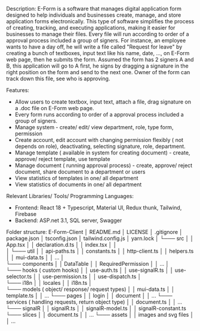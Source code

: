 Description:
E-Form is a software that manages digital application form designed to help individuals and businesses create, manage, and store application forms electronically. This type of software simplifies the process of creating, tracking, and executing applications, making it easier for businesses to manage their files. Every file will run according to order of a approval process included a group of signers. For instance, an employee wants to have a day off, he will write a file called "Request for leave" by creating a bunch of textboxes, input text like his name, date, ..., on E-Form web page, then he submits the form. Assumed the form has 2 signers A and B, this application will go to A first, he signs by dragging a signature in the right position on the form and send to the next one. Owner of the form can track down this file, see who is approving.

Features:
- Allow users to create textbox, input text, attach a file, drag signature on a .doc file on E-Form web page.
- Every form runs according to order of a approval process included a group of signers.
- Manage system - create/ edit/ view department, role, type form, permission
- Create account, edit account with changing permission flexibly ( not depends on role), deactivating, selecting signature, role, department.
- Manage template ( available in system for creating document) - create, approve/ reject template, use template
- Manage document ( running approval process) - create, approve/ reject document, share document to a department or users
- View statistics of templates in one/ all department
- View statistics of documents in one/ all department

Relevant Libraries/ Tools/ Programming Languages:
- Frontend: React 18 + Typescript, Material UI, Redux thunk, Tailwind, Firebase
- Backend: ASP.net 3.1, SQL server, Swagger

Folder structure:
E-Form-Client
│   README.md
│   LICENSE
│   .gitignore
│   package.json
│   tsconfig.json
│   tailwind.config.js
│   yarn.lock
│
└─── src
│   │   App.tsx
│   │   declaration.d.ts
│   │   index.tsx
│   │   
│   └─── util
│   │   api-paths.ts
│   │   constants.ts
│   │   http-client.ts
│   │   helpers.ts
│   │   mui-data.ts
│   │   ...
│   
└─── components
│   │   DataTable
│   │   RequiredPermission
│   │   ...
│   
└─── hooks ( custom hooks)
│   │   use-auth.ts
│   │   use-signalR.ts
│   │   use-selector.ts
│   │   use-permission.ts
│   │   use-dispatch.ts
│   
└─── i18n
│   │   locales
│   │   i18n.ts
│   
└─── models ( object/ response/ request types)
│   │   mui-data.ts
│   │   template.ts
│   │   ...
└─── pages
│   │   login
│   │   document
│   │   ...
└─── services ( handling requests, return object type)
│   │   document.ts
│   │   ...
└─── signalR
│   │   signalR.ts
│   │   signalR-model.ts
│   │   signalR-constant.ts
└─── slices
│   │   document.ts
│   │   ...
└─── assets
│   │   images and svg files
│   │   ...
